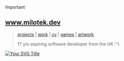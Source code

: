 > [!IMPORTANT]  
> ## www.milotek.dev
> > [projects](https://milotek.dev#projects) | [work](https://linkedin.com/in/goated) | [cv](https://milotek.dev#cv) | [games](https://milotek.dev#games) | [artwork](https://milotek.dev#arts)
> > 
> > 17 y/o aspiring software developer from the UK :^)

[![Your SVG Title](https://your-link-to-image.svg)](https://desired-link.com)
